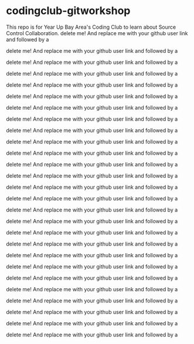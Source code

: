 # codingclub-gitworkshop
This repo is for Year Up Bay Area's Coding Club to learn about Source Control Collaboration.
delete me! And replace me with your github user link and followed by a <br>

delete me! And replace me with your github user link and followed by a <br>

delete me! And replace me with your github user link and followed by a <br>

delete me! And replace me with your github user link and followed by a <br>

delete me! And replace me with your github user link and followed by a <br>

delete me! And replace me with your github user link and followed by a <br>

delete me! And replace me with your github user link and followed by a <br>

delete me! And replace me with your github user link and followed by a <br>

delete me! And replace me with your github user link and followed by a <br>

delete me! And replace me with your github user link and followed by a <br>

delete me! And replace me with your github user link and followed by a <br>

delete me! And replace me with your github user link and followed by a <br>

delete me! And replace me with your github user link and followed by a <br>

delete me! And replace me with your github user link and followed by a <br>

delete me! And replace me with your github user link and followed by a <br>

delete me! And replace me with your github user link and followed by a <br>

delete me! And replace me with your github user link and followed by a <br>

delete me! And replace me with your github user link and followed by a <br>

delete me! And replace me with your github user link and followed by a <br>

delete me! And replace me with your github user link and followed by a <br>

delete me! And replace me with your github user link and followed by a <br>

delete me! And replace me with your github user link and followed by a <br>

delete me! And replace me with your github user link and followed by a <br>

delete me! And replace me with your github user link and followed by a <br>

delete me! And replace me with your github user link and followed by a <br>

delete me! And replace me with your github user link and followed by a <br>

delete me! And replace me with your github user link and followed by a <br>

